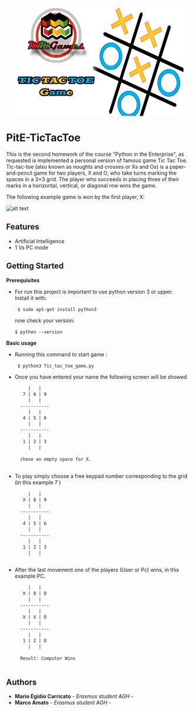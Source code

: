 <p align="center">
  <img width="460" height="300" src="https://github.com/Mario181091/Mario_content/blob/master/Senza%20titolo-3.jpg">
</p>

# PitE-TicTacToe

This is the second homework of the course "Python in the Enterprise", as requested is implemented a personal version of famous game Tic Tac Toe.    
Tic-tac-toe (also known as noughts and crosses or Xs and Os) is a paper-and-pencil game for two players, X and O, who take turns marking the spaces in a 3×3 grid. The player who succeeds in placing three of their marks in a horizontal, vertical, or diagonal row wins the game.

The following example game is won by the first player, X:

![alt text]( https://upload.wikimedia.org/wikipedia/commons/1/1b/Tic-tac-toe-game-1.svg)

## Features

* Artificial Intelligence
* 1 Vs PC mode

## Getting Started

**Prerequisites**
* For run this project is important to use python version 3 or upper.                                                    
  Install it with:
  
  ```
   $ sudo apt-get install python3
  ```
  now check your version: 
  ```
  $ python --version
  ```


**Basic usage**
* Running this command to start game : 

  ```
   $ python3 Tic_tac_toe_game.py
  ```
  
* Once you have entered your name the following screen will be showed  
  
  ```
       |   |   
     7 | 8 | 9  
       |   |   
    -----------
       |   |   
     4 | 5 | 6  
       |   |   
    -----------
       |   |   
     1 | 2 | 3  
       |   |   
    
    chose an empty space for X.            
   
  ```
  
* To play simply choose a free keypad number corresponding to the grid (in this example 7 )

  ```
       |   |   
     X | 8 | 9  
       |   |   
    -----------
       |   |   
     4 | 5 | 6  
       |   |   
    -----------
       |   |   
     1 | 2 | 3  
       |   |    
      
  ```
* After the last movement one of the players (User or Pc) wins, in this example PC. 

  ```
       |   |   
     X | 8 | O  
       |   |   
    -----------
       |   |   
     X | X | O  
       |   |   
    -----------
       |   |   
     1 | 2 | O  
       |   |    
      
    Result: Computer Wins  
    
  ```

  
## Authors

* **Mario Egidio Carricato** - *Erasmus student AGH* - 
* **Marco Amato** - *Erasmus student AGH* - 

